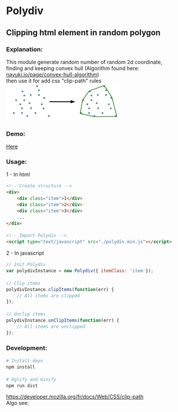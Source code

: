 # Polydiv  

## Clipping html element in random polygon  


### Explanation:  
This module generate random number of random 2d coordinate,  
finding and keeping convex hull (Algorithm found here: [nayuki.io/page/convex-hull-algorithm](https://www.nayuki.io/page/convex-hull-algorithm))  
then use it for add css "clip-path" rules  
<img src="https://raw.githubusercontent.com/radiium/polydiv/master/site/convex-hull.png" alt="Convex hull " height="100">


### Demo:

[Here](https://radiium.github.io/polydiv/ )


### Usage:

1 - In html
```html
<!-- Create structure -->
<div>
    <div class="item">1</div>
    <div class="item">2</div>
    <div class="item">3</div>
    ...
</div>

<!-- Import Polydiv -->
<script type="text/javascript" src="./polydiv.min.js"></script>
```

2 - In javascript
```javascript
// Init Polydiv
var polydivInstance = new Polydiv({ itemClass: 'item'});

// Clip items 
polydivInstance.clipItems(function(err) {
    // All items are clipped
});

// Unclip items
polydivInstance.unClipItems(function(err) {
    // All items are unclipped
});
```

### Development:

```bash
# Install deps
npm install

# Uglify and minify
npm run dist
```


https://developer.mozilla.org/fr/docs/Web/CSS/clip-path  
Algo see: <br/>

